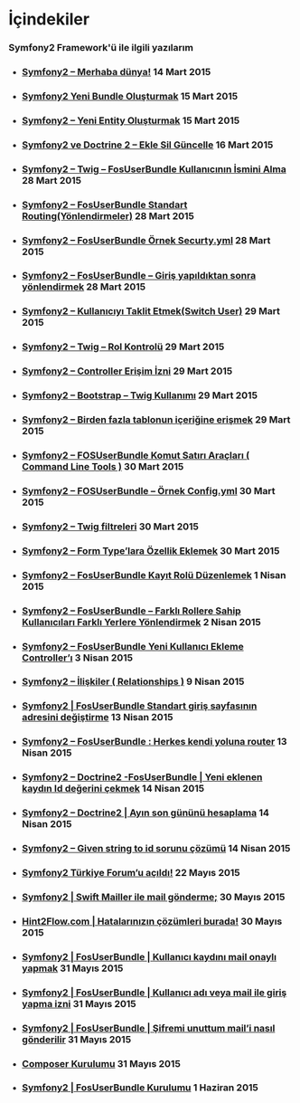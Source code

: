 # İçindekiler

### Symfony2 Framework'ü ile ilgili yazılarım

  * ### [Symfony2 – Merhaba dünya!](posts/symfony2-merhaba-dunya/) 14 Mart 2015

  * ### [Symfony2 Yeni Bundle Oluşturmak](posts/symfony2-yeni-bundle-olusturmak/) 15 Mart 2015

  * ### [Symfony2 – Yeni Entity Oluşturmak](posts/symfony2-yeni-entity-olusturmak/) 15 Mart 2015

  * ### [Symfony2 ve Doctrine 2 – Ekle Sil Güncelle](posts/symfony2-ve-doctrine-2-ekle-sil-guncelle/) 16 Mart 2015

  * ### [Symfony2 – Twig – FosUserBundle Kullanıcının İsmini Alma](posts/symfony2-twig-fosuserbundle-kullanicinin-ismini-alma/) 28 Mart 2015

  * ### [Symfony2 – FosUserBundle Standart Routing(Yönlendirmeler)](posts/symfony2-fosuserbundle-standart-routingyonlendirmeler/) 28 Mart 2015

  * ### [Symfony2 – FosUserBundle Örnek Securty.yml](posts/symfony2-fosuserbundle-ornek-securty-yml/) 28 Mart 2015

  * ### [Symfony2 – FosUserBundle – Giriş yapıldıktan sonra yönlendirmek](posts/symfony2-fosuserbundle-giris-yapildiktan-sonra-yonlendirmek/) 28 Mart 2015

  * ### [Symfony2 – Kullanıcıyı Taklit Etmek(Switch User)](posts/symfony2-kullaniciyi-taklit-etmekswitch-user/) 29 Mart 2015

  * ### [Symfony2 – Twig – Rol Kontrolü](posts/symfony2-twig-rol-kontrolu/) 29 Mart 2015

  * ### [Symfony2 – Controller Erişim İzni](posts/symfony2-controller-erisim-izni/) 29 Mart 2015

  * ### [Symfony2 – Bootstrap – Twig Kullanımı](posts/symfony2-bootstrap-twig-kullanimi/) 29 Mart 2015

  * ### [Symfony2 – Birden fazla tablonun içeriğine erişmek](posts/symfony2-birden-fazla-tablonun-icerigine-erismek/) 29 Mart 2015

  * ### [Symfony2 – FOSUserBundle Komut Satırı Araçları ( Command Line Tools )](posts/symfony2-fosuserbundle-komut-satiri-araclari-command-line-tools/) 30 Mart 2015

  * ### [Symfony2 – FOSUserBundle – Örnek Config.yml](posts/symfony2-fosuserbundle-ornek-config-yml/) 30 Mart 2015

  * ### [Symfony2 – Twig filtreleri](posts/symfony2-twig-filtreleri/) 30 Mart 2015

  * ### [Symfony2 – Form Type’lara Özellik Eklemek](posts/symfony2-form-typelara-ozellik-eklemek/) 30 Mart 2015

  * ### [Symfony2 – FosUserBundle Kayıt Rolü Düzenlemek](posts/symfony2-fosuserbundle-kayit-rolu-duzenlemek/) 1 Nisan 2015

  * ### [Symfony2 – FosUserBundle – Farklı Rollere Sahip Kullanıcıları Farklı Yerlere Yönlendirmek](posts/symfony2-fosuserbundle-farkli-rollere-sahip-kullanicilari-farkli-yerlere-yonlendirmek/) 2 Nisan 2015

  * ### [Symfony2 – FosUserBundle Yeni Kullanıcı Ekleme Controller’ı](posts/symfony2-fosuserbundle-yeni-kullanici-ekleme-controlleri/) 3 Nisan 2015

  * ### [Symfony2 – İlişkiler ( Relationships )](posts/symfony2-iliskiler-relationships/) 9 Nisan 2015

  * ### [Symfony2 | FosUserBundle Standart giriş sayfasının adresini değiştirme](posts/symfony2-fosuserbundle-standart-giris-sayfasinin-adresini-degistirme/) 13 Nisan 2015

  * ### [Symfony2 – FosUserBundle : Herkes kendi yoluna router](posts/symfony2-fosuserbundle-herkes-kendi-yoluna-router/) 13 Nisan 2015

  * ### [Symfony2 – Doctrine2 -FosUserBundle | Yeni eklenen kaydın Id değerini çekmek](posts/symfony2-doctrine2-fosuserbundle-yeni-eklenen-kaydin-id-degerini-cekmek/) 14 Nisan 2015

  * ### [Symfony2 – Doctrine2 | Ayın son gününü hesaplama](posts/symfony2-doctrine2-ayin-son-gununu-hesaplama/) 14 Nisan 2015

  * ### [Symfony2 – Given string to id sorunu çözümü](posts/symfony2-given-string-to-id-sorunu-cozumu/) 14 Nisan 2015

  * ### [Symfony2 Türkiye Forum’u açıldı!](posts/symfony2-turkiye-forumu-acildi/) 22 Mayıs 2015

  * ### [Symfony2 | Swift Mailler ile mail gönderme;](posts/symfony2-swift-mailler-ile-mail-gonderme/) 30 Mayıs 2015

  * ### [Hint2Flow.com | Hatalarınızın çözümleri burada!](posts/hint2flow-com-hatalarinizin-cozumleri-burada/) 30 Mayıs 2015

  * ### [Symfony2 | FosUserBundle | Kullanıcı kaydını mail onaylı yapmak](posts/symfony2-fosuserbundle-kullanici-kaydini-mail-onayli-yapmak/) 31 Mayıs 2015

  * ### [Symfony2 | FosUserBundle | Kullanıcı adı veya mail ile giriş yapma izni](posts/symfony2-fosuserbundle-kullanici-adi-veya-mail-ile-giris-yapma-izni/) 31 Mayıs 2015

  * ### [Symfony2 | FosUserBundle | Şifremi unuttum mail’i nasıl gönderilir](posts/symfony2-fosuserbundle-sifremi-unuttum-maili-nasil-gonderilir/) 31 Mayıs 2015

  * ### [Composer Kurulumu](posts/composer-kurulumu/) 31 Mayıs 2015

  * ### [Symfony2 | FosUserBundle Kurulumu](posts/symfony2-fosuserbundle-kurulumu/) 1 Haziran 2015
